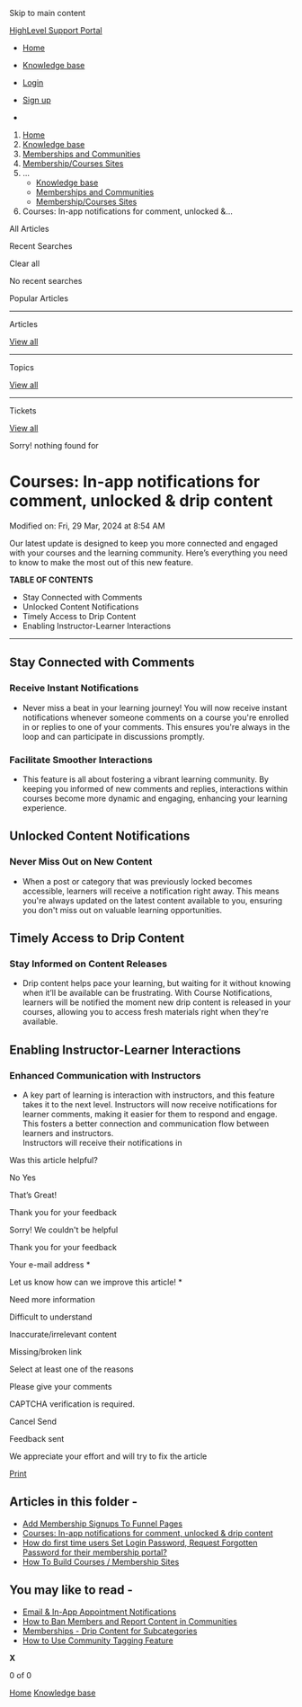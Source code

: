 Skip to main content

[ HighLevel Support Portal ](https://help.gohighlevel.com)

  * [ Home ](/support/home)
  * [ Knowledge base ](/support/solutions)

  * [Login](/support/login)
  * [Sign up](/support/signup)
  * 

  1. [Home](/support/home)
  2. [Knowledge base](/support/solutions)
  3. [Memberships and Communities](/support/solutions/155000000006)
  4. [Membership/Courses Sites](/support/solutions/folders/48000671055)
  5. ... 
     * [Knowledge base](/support/solutions)
     * [Memberships and Communities](/support/solutions/155000000006)
     * [Membership/Courses Sites](/support/solutions/folders/48000671055)
  6. Courses: In-app notifications for comment, unlocked &...

All  Articles 

Recent Searches

Clear all

No recent searches

Popular Articles

* * *

Articles

[View all](/support/search/solutions)

* * *

Topics

[View all](/support/search/topics)

* * *

Tickets

[View all](/support/search/tickets)

Sorry! nothing found for   

# Courses: In-app notifications for comment, unlocked & drip content

Modified on: Fri, 29 Mar, 2024 at 8:54 AM

Our latest update is designed to keep you more connected and engaged with your courses and the learning community. Here’s everything you need to know to make the most out of this new feature.  

**TABLE OF CONTENTS**

  * Stay Connected with Comments
  * Unlocked Content Notifications
  * Timely Access to Drip Content
  * Enabling Instructor-Learner Interactions

* * *

## Stay Connected with Comments

### Receive Instant Notifications

  * Never miss a beat in your learning journey! You will now receive instant notifications whenever someone comments on a course you're enrolled in or replies to one of your comments. This ensures you're always in the loop and can participate in discussions promptly.

### Facilitate Smoother Interactions

  * This feature is all about fostering a vibrant learning community. By keeping you informed of new comments and replies, interactions within courses become more dynamic and engaging, enhancing your learning experience.  

## Unlocked Content Notifications

### Never Miss Out on New Content

  * When a post or category that was previously locked becomes accessible, learners will receive a notification right away. This means you're always updated on the latest content available to you, ensuring you don't miss out on valuable learning opportunities.  

## Timely Access to Drip Content

### Stay Informed on Content Releases

  * Drip content helps pace your learning, but waiting for it without knowing when it’ll be available can be frustrating. With Course Notifications, learners will be notified the moment new drip content is released in your courses, allowing you to access fresh materials right when they're available.  

## Enabling Instructor-Learner Interactions

### Enhanced Communication with Instructors

  * A key part of learning is interaction with instructors, and this feature takes it to the next level. Instructors will now receive notifications for learner comments, making it easier for them to respond and engage. This fosters a better connection and communication flow between learners and instructors.  
Instructors will receive their notifications in

Was this article helpful?

No  Yes 

That’s Great!

Thank you for your feedback

Sorry! We couldn't be helpful

Thank you for your feedback

Your e-mail address *

Let us know how can we improve this article! *

Need more information 

Difficult to understand 

Inaccurate/irrelevant content 

Missing/broken link 

Select at least one of the reasons 

Please give your comments 

CAPTCHA verification is required. 

Cancel  Send 

Feedback sent

We appreciate your effort and will try to fix the article

[Print](javascript:print\(\))

## Articles in this folder -

  * [Add Membership Signups To Funnel Pages](/support/solutions/articles/48001143787-add-membership-signups-to-funnel-pages)
  * [Courses: In-app notifications for comment, unlocked & drip content](/support/solutions/articles/155000002174-courses-in-app-notifications-for-comment-unlocked-drip-content)
  * [How do first time users Set Login Password, Request Forgotten Password for their membership portal?](/support/solutions/articles/155000002847-how-do-first-time-users-set-login-password-request-forgotten-password-for-their-membership-portal-)
  * [How To Build Courses / Membership Sites](/support/solutions/articles/48001141015-how-to-build-courses-membership-sites)

## You may like to read -

  * [Email & In-App Appointment Notifications](/support/solutions/articles/155000003441-email-in-app-appointment-notifications)
  * [How to Ban Members and Report Content in Communities](/support/solutions/articles/155000002885-how-to-ban-members-and-report-content-in-communities)
  * [Memberships - Drip Content for Subcategories](/support/solutions/articles/48001153196-memberships-drip-content-for-subcategories)
  * [How to Use Community Tagging Feature](/support/solutions/articles/155000001051-how-to-use-community-tagging-feature)

**X**

0 of 0 []()

[Home](/support/home) [Knowledge base](/support/solutions)
